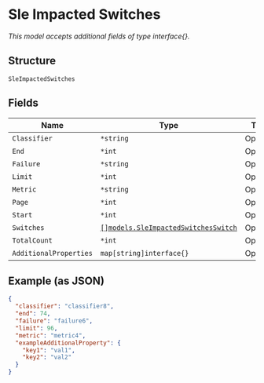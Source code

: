 
# Sle Impacted Switches

*This model accepts additional fields of type interface{}.*

## Structure

`SleImpactedSwitches`

## Fields

| Name | Type | Tags | Description |
|  --- | --- | --- | --- |
| `Classifier` | `*string` | Optional | - |
| `End` | `*int` | Optional | - |
| `Failure` | `*string` | Optional | - |
| `Limit` | `*int` | Optional | - |
| `Metric` | `*string` | Optional | - |
| `Page` | `*int` | Optional | - |
| `Start` | `*int` | Optional | - |
| `Switches` | [`[]models.SleImpactedSwitchesSwitch`](../../doc/models/sle-impacted-switches-switch.md) | Optional | - |
| `TotalCount` | `*int` | Optional | - |
| `AdditionalProperties` | `map[string]interface{}` | Optional | - |

## Example (as JSON)

```json
{
  "classifier": "classifier8",
  "end": 74,
  "failure": "failure6",
  "limit": 96,
  "metric": "metric4",
  "exampleAdditionalProperty": {
    "key1": "val1",
    "key2": "val2"
  }
}
```

